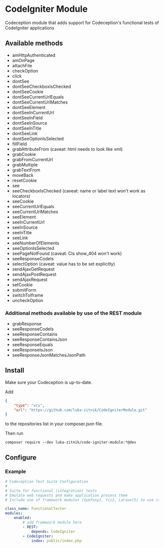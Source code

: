 # CodeIgniter Module

Codeception module that adds support for Codeception's functional tests of CodeIgniter applications

## Available methods

* amHttpAuthenticated
* amOnPage
* attachFile
* checkOption
* click
* dontSee
* dontSeeCheckboxIsChecked
* dontSeeCookie
* dontSeeCurrentUrlEquals
* dontSeeCurrentUrlMatches
* dontSeeElement
* dontSeeInCurrentUrl
* dontSeeInField
* dontSeeInSource
* dontSeeInTitle
* dontSeeLink
* dontSeeOptionIsSelected
* fillField
* grabAttributeFrom (caveat: html needs to look like xml)
* grabCookie
* grabFromCurrentUrl
* grabMultiple
* grabTextFrom
* moveBack
* resetCookie
* see
* seeCheckboxIsChecked (caveat: name or label text won't work as locators)
* seeCookie
* seeCurrentUrlEquals
* seeCurrentUrlMatches
* seeElement
* seeInCurrentUrl
* seeInSource
* seeInTitle
* seeLink
* seeNumberOfElements
* seeOptionIsSelected
* seePageNotFound (caveat: CIs show_404 won't work)
* seeResponseCodeIs
* selectOption (caveat: value has to be set explicitly)
* sendAjaxGetRequest
* sendAjaxPostRequest
* sendAjaxRequest
* setCookie
* submitForm
* switchToIframe
* uncheckOption

### Additional methods available by use of the REST module

* grabResponse
* seeResponseCodeIs
* seeResponseContains
* seeResponseContainsJson
* seeResponseEquals
* seeResponseIsJson
* seeResponseJsonMatchesJsonPath

## Install

Make sure your Codeception is up-to-date.

Add
```json
{
    "type": "vcs",
    "url": "https://github.com/luka-zitnik/CodeIgniterModule.git"
}
```
to the repositories list in your composer.json file.

Then run
```shell
composer require --dev luka-zitnik/code-igniter-module:*@dev
```

## Configure

### Example

```yaml
# Codeception Test Suite Configuration
#
# Suite for functional (integration) tests
# Emulate web requests and make application process them
# Include one of framework modules (Symfony2, Yii2, Laravel5) to use it

class_name: FunctionalTester
modules:
    enabled:
        # add framework module here
        - REST:
            depends: CodeIgniter
        - CodeIgniter:
            index: public/index.php
```
